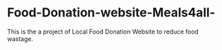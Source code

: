 # Food-Donation-website-Meals4all-
This is the a project of Local Food Donation Website to reduce food wastage.
